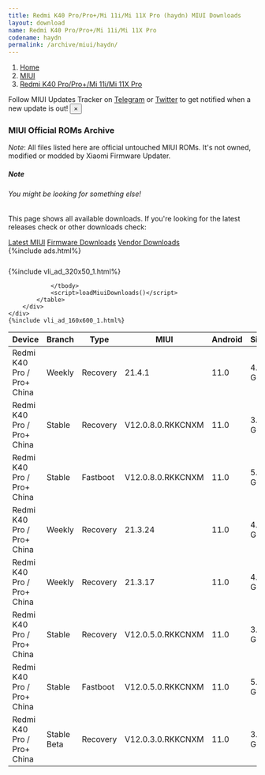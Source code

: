 ```yaml
---
title: Redmi K40 Pro/Pro+/Mi 11i/Mi 11X Pro (haydn) MIUI Downloads
layout: download
name: Redmi K40 Pro/Pro+/Mi 11i/Mi 11X Pro
codename: haydn
permalink: /archive/miui/haydn/
---
```

<nav aria-label="breadcrumb">
    <ol class="breadcrumb">
        <li class="breadcrumb-item"><a href="/">Home</a></li>
        <li class="breadcrumb-item"><a href="/miui/">MIUI</a></li>
        <li class="breadcrumb-item active" aria-current="page"><a href="/miui/haydn/">Redmi K40 Pro/Pro+/Mi 11i/Mi 11X Pro</a></li>
    </ol>
</nav>
<div class="alert alert-primary alert-dismissible fade show" role="alert">
    Follow MIUI Updates Tracker on <a href="https://t.me/MIUIUpdatesTracker" class="alert-link">Telegram</a>
     or <a href="https://twitter.com/MiFwUpdater" class="alert-link">Twitter</a> to get notified when a new update is out!
    <button type="button" class="close" data-dismiss="alert" aria-label="Close">
        <span aria-hidden="true">&times;</span>
    </button>
</div>

### MIUI Official ROMs Archive
*Note*: All files listed here are official untouched MIUI ROMs. It's not owned, modified or modded by Xiaomi Firmware Updater.
<div class="card">
  <div class="card-body">
    <h5 class="card-title">Note</h5>
    <h6 class="card-subtitle mb-2 text-muted">You might be looking for something else!</h6>
    <p class="card-text">This page shows all available downloads.
     If you're looking for the latest releases check or other downloads check:</p>
    <a href="/miui/haydn/" class="card-link">Latest MIUI</a>
    <a href="/firmware/haydn/" class="card-link">Firmware Downloads</a>
    <a href="/vendor/haydn/" class="card-link">Vendor Downloads</a>
  </div>
</div>
{%include ads.html%}
<div class="row justify-content-center">
    <div class="col-10">
        <div class="table-responsive-md" style="margin-top: 25px;">
            {%include vli_ad_320x50_1.html%}
            <table id="miui" class="display dt-responsive nowrap compact table table-striped table-hover table-sm">
                <thead class="thead-dark">
                    <tr>
                        <th data-ref="device">Device</th>
                        <th data-ref="branch">Branch</th>
                        <th data-ref="type">Type</th>
                        <th data-ref="miui">MIUI</th>
                        <th data-ref="android">Android</th>
                        <th data-ref="size">Size</th>
                        <th data-ref="size">Date</th>
                        <th data-ref="link">Link</th>
                    </tr>
                </thead>
                <tbody>
                <tr><td>Redmi K40 Pro / Pro+ China</td><td>Weekly</td><td>Recovery</td><td>21.4.1</td><td>11.0</td><td>4.1 GB</td><td>2021-04-01</td><td><a href="/miui/haydn/weekly/21.4.1/">Download</a></td></tr>
<tr><td>Redmi K40 Pro / Pro+ China</td><td>Stable</td><td>Recovery</td><td>V12.0.8.0.RKKCNXM</td><td>11.0</td><td>3.9 GB</td><td>2021-03-30</td><td><a href="/miui/haydn/stable/V12.0.8.0.RKKCNXM/">Download</a></td></tr>
<tr><td>Redmi K40 Pro / Pro+ China</td><td>Stable</td><td>Fastboot</td><td>V12.0.8.0.RKKCNXM</td><td>11.0</td><td>5.2 GB</td><td>2021-03-26</td><td><a href="/miui/haydn/stable/V12.0.8.0.RKKCNXM/">Download</a></td></tr>
<tr><td>Redmi K40 Pro / Pro+ China</td><td>Weekly</td><td>Recovery</td><td>21.3.24</td><td>11.0</td><td>4.1 GB</td><td>2021-03-24</td><td><a href="/miui/haydn/weekly/21.3.24/">Download</a></td></tr>
<tr><td>Redmi K40 Pro / Pro+ China</td><td>Weekly</td><td>Recovery</td><td>21.3.17</td><td>11.0</td><td>4.1 GB</td><td>2021-03-18</td><td><a href="/miui/haydn/weekly/21.3.17/">Download</a></td></tr>
<tr><td>Redmi K40 Pro / Pro+ China</td><td>Stable</td><td>Recovery</td><td>V12.0.5.0.RKKCNXM</td><td>11.0</td><td>3.9 GB</td><td>2021-03-14</td><td><a href="/miui/haydn/stable/V12.0.5.0.RKKCNXM/">Download</a></td></tr>
<tr><td>Redmi K40 Pro / Pro+ China</td><td>Stable</td><td>Fastboot</td><td>V12.0.5.0.RKKCNXM</td><td>11.0</td><td>5.2 GB</td><td>2021-03-09</td><td><a href="/miui/haydn/stable/V12.0.5.0.RKKCNXM/">Download</a></td></tr>
<tr><td>Redmi K40 Pro / Pro+ China</td><td>Stable Beta</td><td>Recovery</td><td>V12.0.3.0.RKKCNXM</td><td>11.0</td><td>3.8 GB</td><td>2021-03-03</td><td><a href="/miui/haydn/stable beta/V12.0.3.0.RKKCNXM/">Download</a></td></tr>

                </tbody>
                <script>loadMiuiDownloads()</script>
            </table>
        </div>
    </div>
    {%include vli_ad_160x600_1.html%}
</div>
